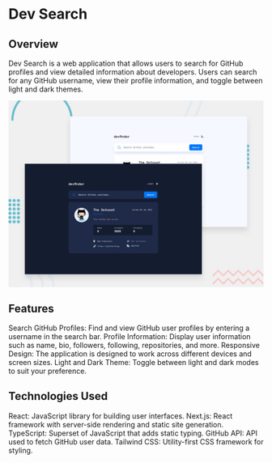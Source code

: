 # Dev Search
## Overview
Dev Search is a web application that allows users to search for GitHub profiles and view detailed information about developers. Users can search for any GitHub username, view their profile information, and toggle between light and dark themes.

 <img align="center" src="public/assets/preview.jpg">

## Features
Search GitHub Profiles: Find and view GitHub user profiles by entering a username in the search bar.
Profile Information: Display user information such as name, bio, followers, following, repositories, and more.
Responsive Design: The application is designed to work across different devices and screen sizes.
Light and Dark Theme: Toggle between light and dark modes to suit your preference.

## Technologies Used
React: JavaScript library for building user interfaces.
Next.js: React framework with server-side rendering and static site generation.
TypeScript: Superset of JavaScript that adds static typing.
GitHub API: API used to fetch GitHub user data.
Tailwind CSS: Utility-first CSS framework for styling.